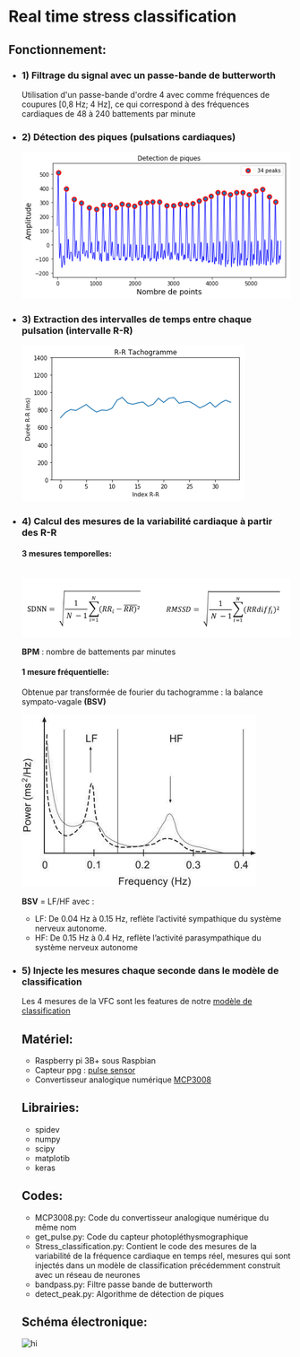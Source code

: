 # Real time stress classification
<h2>Fonctionnement:</h2>
<ul>
  <li><h3>1) Filtrage du signal avec un passe-bande de butterworth</h3></li>
  Utilisation d'un passe-bande d'ordre 4 avec comme fréquences de coupures [0,8 Hz; 4 Hz], ce qui correspond à des fréquences cardiaques de 48 à 240 battements par minute
 
  <li><h3>2) Détection des piques (pulsations cardiaques)</h3></li>
  
  <img src="images/signal.png" alt="hi" class="inline"/>
 
  
 
  <li><h3>3) Extraction des intervalles de temps entre chaque pulsation (intervalle R-R)</h3></li>
    <img src="images/Tachogramme.png" alt="hi" class="inline"/>

  
  <li><h3>4) Calcul des mesures de la variabilité cardiaque à partir des R-R</h3></li>
  <h4>3 mesures temporelles: </h4><br/>
  
   <img src="images/formule.png" alt="hi" class="inline"/>

  
  <br/>
  <p><b>BPM</b> : nombre de battements par minutes</p>
  <h4>
    1 mesure fréquentielle:
  </h4> 
  <p>Obtenue par transformée de fourier du tachogramme : la balance sympato-vagale <b>(BSV)</b></p>
  
  <img src="images/bsv.png" alt="hi" class="inline"/>

    
  <p>
  <b>BSV</b> = LF/HF avec :
      <ul>
        <li>LF: De 0.04 Hz à 0.15 Hz, reflète l’activité sympathique du système nerveux autonome.</li>
        <li>HF: De 0.15 Hz à 0.4 Hz, reflète l’activité parasympathique du système nerveux autonome</li>
      </ul>     
  </p>
  <li><h3>5) Injecte les mesures chaque seconde dans le modèle de classification</h3></li>
  <p>Les 4 mesures de la VFC sont les features de notre
  <a href ="https://github.com/Fszta/Hrv-classification">modèle de classification</a></p>

<h2>Matériel:</h2>
<ul>
  <li>Raspberry pi 3B+ sous Raspbian</li>
  <li>Capteur ppg : <a href="https://pulsesensor.com/">pulse sensor</a></li>
  <li>Convertisseur analogique numérique <a href="/datasheet_MCP/MCP3008.pdf">MCP3008</a></li>
</ul> 

<h2>Librairies:</h2>
<ul>
  <li>spidev</li>
  <li>numpy</li>
  <li>scipy</li>
  <li>matplotib</li>
  <li>keras</li>
</ul> 

<h2>Codes:</h2>
 <ul>
  <li>MCP3008.py: Code du convertisseur analogique numérique du même nom </li>
  <li>get_pulse.py: Code du capteur photopléthysmographique</li>
  <li>Stress_classification.py: Contient le code des mesures de la variabilité de la fréquence cardiaque en temps réel, mesures qui sont injectés dans un modèle de classification précédemment construit avec un réseau de neurones</li>
 <li>bandpass.py: Filtre passe bande de butterworth</li>
 <li>detect_peak.py: Algorithme de détection de piques </li>

</ul> 

<h2>Schéma électronique:</h2>
<img src="images/schéma_final.png" alt="hi" class="inline"/>



